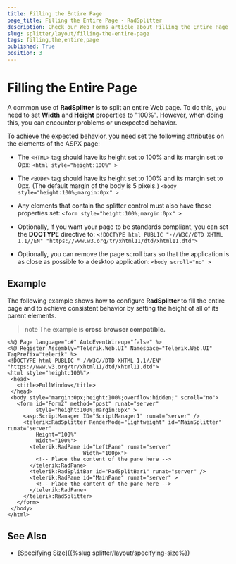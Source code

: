 ```yaml
---
title: Filling the Entire Page
page_title: Filling the Entire Page - RadSplitter
description: Check our Web Forms article about Filling the Entire Page.
slug: splitter/layout/filling-the-entire-page
tags: filling,the,entire,page
published: True
position: 3
---
```


# Filling the Entire Page

A common use of **RadSplitter** is to split an entire Web page. To do this, you need to set **Width** and **Height** properties to "100%". However, when doing this, you can encounter problems or unexpected behavior.

To achieve the expected behavior, you need set the following attributes on the elements of the ASPX page:

* The `<HTML>` tag should have its height set to 100% and its margin set to 0px: `<html style="height:100%" >`

* The `<BODY>` tag should have its height set to 100% and its margin set to 0px. (The default margin of the body is 5 pixels.) `<body style="height:100%;margin:0px" >`

* Any elements that contain the splitter control must also have those properties set: `<form style="height:100%;margin:0px" >`

* Optionally, if you want your page to be standards compliant, you can set the **DOCTYPE** directive to: `<!DOCTYPE html PUBLIC "-//W3C//DTD XHTML 1.1//EN" "https://www.w3.org/tr/xhtml11/dtd/xhtml11.dtd">`

* Optionally, you can remove the page scroll bars so that the application is as close as possible to a desktop application: `<body scroll="no" >`

## Example

The following example shows how to configure **RadSplitter** to fill the entire page and to achieve consistent behavior by setting the height of all of its parent elements.

>note The example is **cross browser compatible.** 

````ASP.NET
<%@ Page language="c#" AutoEventWireup="false" %>
<%@ Register Assembly="Telerik.Web.UI" Namespace="Telerik.Web.UI" TagPrefix="telerik" %>
<!DOCTYPE html PUBLIC "-//W3C//DTD XHTML 1.1//EN" "https://www.w3.org/tr/xhtml11/dtd/xhtml11.dtd">
<html style="height:100%">  
 <head>
   <title>FullWindow</title>
 </head>
 <body style="margin:0px;height:100%;overflow:hidden;" scroll="no">  
   <form id="Form2" method="post" runat="server"
		 style="height:100%;margin:0px" >
	 <asp:ScriptManager ID="ScriptManager1" runat="server" />
	 <telerik:RadSplitter RenderMode="Lightweight" id="MainSplitter" runat="server"   
		 Height="100%"
		 Width="100%">
	   <telerik:RadPane id="LeftPane" runat="server"
						Width="100px">
		 <!-- Place the content of the pane here -->
	   </telerik:RadPane>
	   <telerik:RadSplitBar id="RadSplitBar1" runat="server" />
	   <telerik:RadPane id="MainPane" runat="server" >
		 <!-- Place the content of the pane here -->
	   </telerik:RadPane>
	 </telerik:RadSplitter>
   </form>
 </body>
</html> 		
````

## See Also

 * [Specifying Size]({%slug splitter/layout/specifying-size%})
